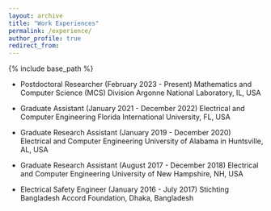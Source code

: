 ```yaml
---
layout: archive
title: "Work Experiences"
permalink: /experience/
author_profile: true
redirect_from:
---
```


{% include base_path %}

* Postdoctoral Researcher (February 2023 - Present)
Mathematics and Computer Science (MCS) Division
Argonne National Laboratory, IL, USA

* Graduate Assistant  (January 2021 - December 2022)
Electrical and Computer Engineering
Florida International University, FL, USA

* Graduate Research Assistant (January 2019 - December 2020)
Electrical and Computer Engineering
University of Alabama in Huntsville, AL, USA

* Graduate Research Assistant (August 2017 - December 2018)
Electrical and Computer Engineering
University of New Hampshire, NH, USA

* Electrical Safety Engineer (January 2016 - July 2017)
Stichting Bangladesh Accord Foundation, Dhaka, Bangladesh





